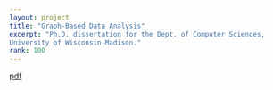 ```yaml
---
layout: project
title: "Graph-Based Data Analysis"
excerpt: "Ph.D. dissertation for the Dept. of Computer Sciences,
University of Wisconsin-Madison."
rank: 100
---
```


[pdf](/papers/tr1145.pdf)
